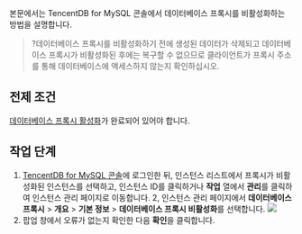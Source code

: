 본문에서는 TencentDB for MySQL 콘솔에서 데이터베이스 프록시를 비활성화하는 방법을 설명합니다.
>?데이터베이스 프록시를 비활성화하기 전에 생성된 데이터가 삭제되고 데이터베이스 프록시가 비활성화된 후에는 복구할 수 없으므로 클라이언트가 프록시 주소를 통해 데이터베이스에 액세스하지 않는지 확인하십시오.

## 전제 조건
[데이터베이스 프록시 활성화](https://intl.cloud.tencent.com/document/product/236/42052)가 완료되어 있어야 합니다.

## 작업 단계
1. [TencentDB for MySQL 콘솔](https://console.cloud.tencent.com/cdb)에 로그인한 뒤, 인스턴스 리스트에서 프록시가 비활성화된 인스턴스를 선택하고, 인스턴스 ID를 클릭하거나 **작업** 열에서 **관리**를 클릭하여 인스턴스 관리 페이지로 이동합니다.
2, 인스턴스 관리 페이지에서 **데이터베이스 프록시** > **개요** > **기본 정보** > **데이터베이스 프록시 비활성화**를 선택합니다.
![](https://main.qcloudimg.com/raw/e5f0cab009c4d0376a4a294b67be4ba0.png)
3. 팝업 창에서 오류가 없는지 확인한 다음 **확인**을 클릭합니다.
